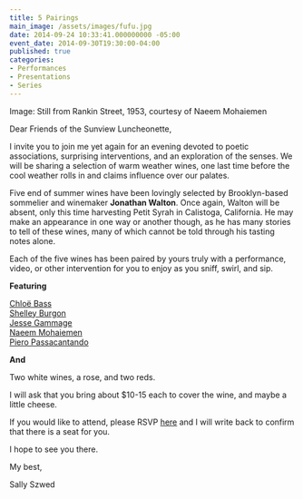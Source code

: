 ```yaml
---
title: 5 Pairings
main_image: /assets/images/fufu.jpg
date: 2014-09-24 10:33:41.000000000 -05:00
event_date: 2014-09-30T19:30:00-04:00
published: true
categories:
- Performances
- Presentations
- Series
---
```

<p>Image: Still from Rankin Street, 1953, courtesy of Naeem Mohaiemen</p>
<p>Dear Friends of the Sunview Luncheonette,</p>
<p>I invite you to join me yet again for an evening devoted to poetic associations, surprising interventions, and an exploration of the senses. We will be sharing a selection of warm weather wines, one last time before the cool weather rolls in and claims influence over our palates.</p>
<p>Five end of summer wines have been lovingly selected by Brooklyn-based sommelier and winemaker <strong>Jonathan Walton</strong>. Once again, Walton will be absent, only this time harvesting Petit Syrah in Calistoga, California. He may make an appearance in one way or another though, as he has many stories to tell of these wines, many of which cannot be told through his tasting notes alone.</p>
<p>Each of the five wines has been paired by yours truly with a performance, video, or other intervention for you to enjoy as you sniff, swirl, and sip.</p>
<p><strong>Featuring</strong></p>
<p><a href="http://chloebass.com/">Chloë Bass</a><br />
<a href="http://shelleyburgon.com/">Shelley Burgon</a><br />
<a href="http://www.jessegammage.com/">Jesse Gammage</a><br />
<a href="http://www.shobak.org/">Naeem Mohaiemen</a><br />
<a href="http://www.pieropassacantando.com/">Piero Passacantando</a></p>
<p><strong>And</strong></p>
<p>Two white wines, a rose, and two reds.</p>
<p>I will ask that you bring about $10-15 each to cover the wine, and maybe a little cheese.</p>
<p>If you would like to attend, please RSVP <a href="mailto:sally.o.szwed@gmail.com">here</a> and I will write back to confirm that there is a seat for you.</p>
<p>I hope to see you there.</p>
<p>My best,</p>
<p>Sally Szwed</p>
